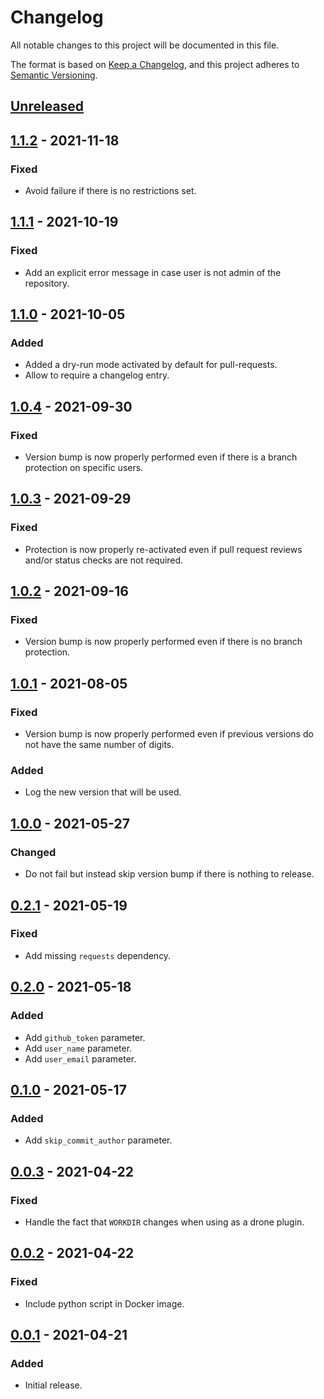 # Changelog
All notable changes to this project will be documented in this file.

The format is based on [Keep a Changelog](https://keepachangelog.com/en/1.1.0/),
and this project adheres to [Semantic Versioning](https://semver.org/spec/v2.0.0.html).

## [Unreleased]

## [1.1.2] - 2021-11-18
### Fixed
- Avoid failure if there is no restrictions set.

## [1.1.1] - 2021-10-19
### Fixed
- Add an explicit error message in case user is not admin of the repository.

## [1.1.0] - 2021-10-05
### Added
- Added a dry-run mode activated by default for pull-requests.
- Allow to require a changelog entry.

## [1.0.4] - 2021-09-30
### Fixed
- Version bump is now properly performed even if there is a branch protection on specific users.

## [1.0.3] - 2021-09-29
### Fixed
- Protection is now properly re-activated even if pull request reviews and/or status checks are not required.

## [1.0.2] - 2021-09-16
### Fixed
- Version bump is now properly performed even if there is no branch protection.

## [1.0.1] - 2021-08-05
### Fixed
- Version bump is now properly performed even if previous versions do not have the same number of digits.

### Added
- Log the new version that will be used.

## [1.0.0] - 2021-05-27
### Changed
- Do not fail but instead skip version bump if there is nothing to release.

## [0.2.1] - 2021-05-19
### Fixed
- Add missing `requests` dependency.

## [0.2.0] - 2021-05-18
### Added
- Add `github_token` parameter.
- Add `user_name` parameter.
- Add `user_email` parameter.

## [0.1.0] - 2021-05-17
### Added
- Add `skip_commit_author` parameter.

## [0.0.3] - 2021-04-22
### Fixed
- Handle the fact that `WORKDIR` changes when using as a drone plugin.

## [0.0.2] - 2021-04-22
### Fixed
- Include python script in Docker image.

## [0.0.1] - 2021-04-21
### Added
- Initial release.

[Unreleased]: https://github.com/ets-infra/drone-bump-version/compare/1.1.2...master
[1.1.2]: https://github.com/ets-infra/drone-bump-version/compare/1.1.1...1.1.2
[1.1.1]: https://github.com/ets-infra/drone-bump-version/compare/1.1.0...1.1.1
[1.1.0]: https://github.com/ets-infra/drone-bump-version/compare/1.0.4...1.1.0
[1.0.4]: https://github.com/ets-infra/drone-bump-version/compare/1.0.3...1.0.4
[1.0.3]: https://github.com/ets-infra/drone-bump-version/compare/1.0.2...1.0.3
[1.0.2]: https://github.com/ets-infra/drone-bump-version/compare/1.0.1...1.0.2
[1.0.1]: https://github.com/ets-infra/drone-bump-version/compare/1.0.0...1.0.1
[1.0.0]: https://github.com/ets-infra/drone-bump-version/compare/0.2.1...1.0.0
[0.2.1]: https://github.com/ets-infra/drone-bump-version/compare/0.2.0...0.2.1
[0.2.0]: https://github.com/ets-infra/drone-bump-version/compare/0.1.0...0.2.0
[0.1.0]: https://github.com/ets-infra/drone-bump-version/compare/0.0.3...0.1.0
[0.0.3]: https://github.com/ets-infra/drone-bump-version/compare/0.0.2...0.0.3
[0.0.2]: https://github.com/ets-infra/drone-bump-version/compare/0.0.1...0.0.2
[0.0.1]: https://github.com/ets-infra/drone-bump-version/releases/tag/0.0.1
